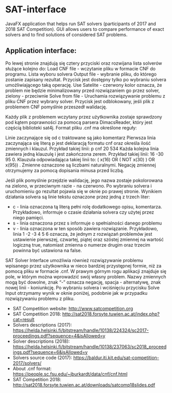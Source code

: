 # SAT-interface
JavaFX application that helps run SAT solvers (participants of 2017 and 2018 SAT Competition). GUI allows users to compare performance of exact solvers and to find solutions of considered SAT problems.

## Application interface:
Po lewej stronie znajdują się cztery przyciski oraz rozwijana lista solverów służące kolejno do:
Load CNF file - wczytanie pliku w formacie CNF do programu.
Lista wyboru solvera
Output file - wybranie pliku, do którego zostanie zapisany rezultat. Przycisk jest dostępny tylko po wybraniu solvera umożliwiającego taką operację.
Use Satelite - czerwony kolor oznacza, że problem nie będzie minimalizowany przed rozwiązaniem go przez solver, zielony - przeciwnie
Solve from file - Uruchamia rozwiązywanie problemu z pliku CNF przez wybrany solver. Przycisk jest odblokowany, jeśli plik z problemem CNF pomyślnie przeszedł walidację.

Każdy plik z problemem wczytany przez użytkownika zostaje sprawdzony pod kątem poprawności za pomocą parsera DimacsReader, który jest częścią biblioteki sat4j. Format pliku .cnf ma określone reguły:

Linie zaczynające się od c traktowane są jako komentarz
Pierwsza linia zaczynająca się literą p jest deklaracją formatu cnf oraz określa ilość zmiennych i klauzul.  Przykład takiej linii: p cnf 20 534
Każda kolejna linia zawiera jedną klauzulę i jest zakończona zerem. Przykład takiej linii: 16 -30 95 0. Klauzula odpowiadająca takiej linii to: ( x(16) OR ( NOT x(30) )  OR x(95)) .
Zmienne oznaczone są liczbami naturalnymi.
Negację zmiennej otrzymujemy za pomocą dopisania minusa przed liczbą.

Jeśli plik pomyślnie przejdzie walidację, jego nazwa zostaje pokolorowana na zielono, w przeciwnym razie - na czerwono. Po wybraniu solvera i uruchomieniu go rezultat pojawia się w oknie po prawej stronie. Wynikiem działania solvera są linie tekstu oznaczone przez jedną z trzech liter:
 * c - linia oznaczona tą literą pełni rolę dodatkowego opisu, komentarza. Przykładowo, informuje o czasie działania solvera czy użytej przez niego pamięci.
 * s - linia oznaczona przez s informuje o spełnialności danego problemu
 * v - linia oznaczona w ten sposób zawiera rozwiązanie. Przykładowo, linia
1 -2 -3 4 5 6 oznacza, że jednym z rozwiązań problemów jest ustawienie pierwszej, czwartej, piątej oraz szóstej zmiennej na wartość logiczną true, natomiast zmienna o numerze drugim oraz trzecim powinna być ustawiona na false.

SAT Solver Interface umożliwia również rozwiązywanie problemu wpisanego przez użytkownika w nieco bardziej przystępnej formie, niż za pomocą pliku w formacie .cnf. W prawym górnym rogu aplikacji znajduje się pole, w którym można wprowadzić swój własny problem. Nazwy zmiennych mogą być dowolne, znak “-” oznacza negację, spacja - alternatywę, znak nowej linii - koniunkcję. Po wybraniu solvera i wciśnięciu przycisku Solve Input otrzymamy wynik w oknie poniżej, podobnie jak w przypadku rozwiązywaniu problemu z pliku.


 * SAT Competition website: http://www.satcompetition.org 
 * SAT Competition 2018: http://sat2018.forsyte.tuwien.ac.at/index.php?cat=result
 * Solvers descriptions (2017): https://helda.helsinki.fi/bitstream/handle/10138/224324/sc2017-proceedings.pdf?sequence=4&isAllowed=y
 * Solver descriptions (2018): https://helda.helsinki.fi/bitstream/handle/10138/237063/sc2018_proceedings.pdf?sequence=6&isAllowed=y
 * Solvers source code (2017):
https://baldur.iti.kit.edu/sat-competition-2017/solvers/
 * About .cnf format:
https://people.sc.fsu.edu/~jburkardt/data/cnf/cnf.html
 * SAT Competition 2018:
http://sat2018.forsyte.tuwien.ac.at/downloads/satcomp18slides.pdf
